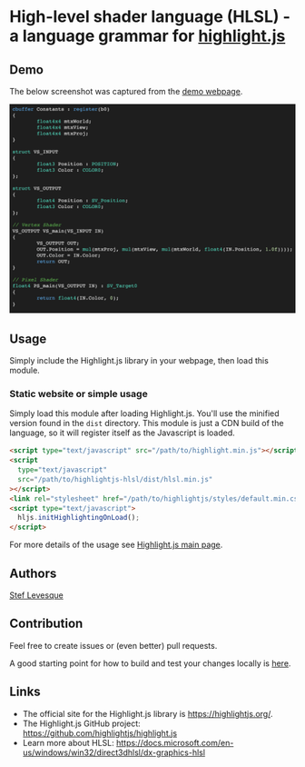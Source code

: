 # High-level shader language (HLSL) - a language grammar for [highlight.js](https://highlightjs.org/)

## Demo

The below screenshot was captured from the [demo webpage](docs/demo.html).

![Demo](docs/screenshot.png)

## Usage

Simply include the Highlight.js library in your webpage, then load this module.

### Static website or simple usage

Simply load this module after loading Highlight.js. You'll use the minified version found in the `dist` directory. This module is just a CDN build of the language, so it will register itself as the Javascript is loaded.

```html
<script type="text/javascript" src="/path/to/highlight.min.js"></script>
<script
  type="text/javascript"
  src="/path/to/highlightjs-hlsl/dist/hlsl.min.js"
></script>
<link rel="stylesheet" href="/path/to/highlightjs/styles/default.min.css" />
<script type="text/javascript">
  hljs.initHighlightingOnLoad();
</script>
```

For more details of the usage see [Highlight.js main page](https://github.com/stef-levesque/highlight.js#highlightjs).

## Authors

[Stef Levesque](https://github.com/stef-levesque)

## Contribution

Feel free to create issues or (even better) pull requests.

A good starting point for how to build and test your changes locally is [here](https://github.com/stef-levesque/highlight.js/blob/master/extra/3RD_PARTY_QUICK_START.md).

## Links

- The official site for the Highlight.js library is <https://highlightjs.org/>.
- The Highlight.js GitHub project: <https://github.com/highlightjs/highlight.js>
- Learn more about HLSL: <https://docs.microsoft.com/en-us/windows/win32/direct3dhlsl/dx-graphics-hlsl>